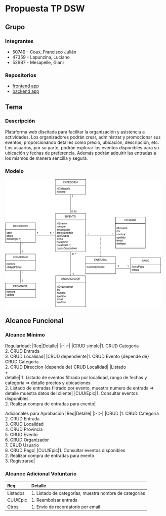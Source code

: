 # Propuesta TP DSW

## Grupo
### Integrantes
* 50749 - Coux, Francisco Julián
* 47359 - Lapunzina, Luciano
* 52987 - Mesapelle, Giani


### Repositorios
* [frontend app](https://github.com/giani1233/TP-DSW-2025/blob/main/frontend)
* [backend app](https://github.com/giani1233/TP-DSW-2025/blob/main/backend)

## Tema
### Descripción
Plataforma web diseñada para facilitar la organización y asistencia a actividades. Los organizadores podrán crear, administrar y promocionar sus eventos, proporcionando detalles como precio, ubicación, descripción, etc. Los usuarios, por su parte, podrán explorar los eventos disponibles para su ubicación y fechas de preferencia. Además podrán adquirir las entradas a los mismos de manera sencilla y segura.

### Modelo
![imagen del modelo](https://github.com/giani1233/TP-DSW-2025/blob/main/MD%20TP%20DSW%20(1).jpg)

## Alcance Funcional 

### Alcance Mínimo

Regularidad:
|Req|Detalle|
|:-|:-|
|CRUD simple|1. CRUD Categoria<br>2. CRUD Entrada<br>3. CRUD Localidad|
|CRUD dependiente|1. CRUD Evento {depende de} CRUD Categoria <br>2. CRUD Direccion {depende de} CRUD Localidad|
|Listado<br>+<br>detalle| 1. Listado de eventos filtrado por localidad, rango de fechas y categoria => detalle precios y ubicaciones<br> 2. Listado de entradas filtrado por evento, muestra numero de entrada => detalle muestra datos del cliente|
|CUU/Epic|1. Consultar eventos disponibles<br>2. Realizar compra de entradas para evento|


Adicionales para Aprobación
|Req|Detalle|
|:-|:-|
|CRUD |1. CRUD Categoria<br>2. CRUD Entrada<br>3. CRUD Localidad<br>4. CRUD Provincia<br>5. CRUD Evento<br>6. CRUD Organizador<br>7. CRUD Usuario<br>8. CRUD Pago|
|CUU/Epic|1. Consultar eventos disponibles<br>2. Realizar compra de entradas para evento<br>3. Registrarse|


### Alcance Adicional Voluntario

|Req|Detalle|
|:-|:-|
|Listados |1. Listado de categorías, muestra nombre de categorías|
|CUU/Epic|1. Reembolsar entrada|
|Otros|1. Envío de recordatorio por email|

